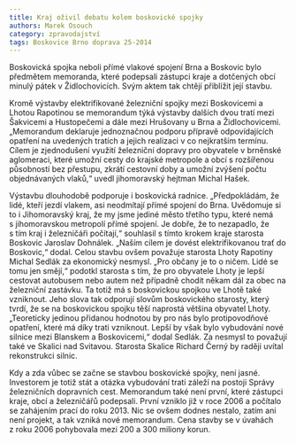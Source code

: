 ```yaml
---
title: Kraj oživil debatu kolem boskovické spojky
authors: Marek Osouch
category: zpravodajství
tags: Boskovice Brno doprava 25-2014 
---
```


Boskovická spojka neboli přímé vlakové spojení Brna a Boskovic bylo předmětem memoranda, které podepsali zástupci kraje a dotčených obcí minulý pátek v Židlochovicích. Svým aktem tak chtějí přiblížit její stavbu.

Kromě výstavby elektrifikované železniční spojky mezi Boskovicemi a Lhotou Rapotinou se memorandum týká výstavby dalších dvou tratí mezi Šakvicemi a Hustopečemi a dále mezi Hrušovany u Brna a Židlochovicemi. „Memorandum deklaruje jednoznačnou podporu přípravě odpovídajících opatření na uvedených tratích a jejich realizaci v co nejkratším termínu. Cílem je zjednodušení využití železniční dopravy pro obyvatele v brněnské aglomeraci, které umožní cesty do krajské metropole a obcí s rozšířenou působností bez přestupu, zkrátí cestovní doby a umožní zvýšení počtu objednávaných vlaků,“ uvedl jihomoravský hejtman Michal Hašek.

Výstavbu dlouhodobě podporuje i boskovická radnice. „Předpokládám, že lidé, kteří jezdí vlakem, asi neodmítají přímé spojení do Brna. Uvědomuje si to i Jihomoravský kraj, že my jsme jediné město třetího typu, které nemá s jihomoravskou metropolí přímé spojení. Je dobře, že to nezapadlo, že s tím kraj i železničáři počítají,“ souhlasil s tímto krokem kraje  starosta Boskovic Jaroslav Dohnálek. „Naším cílem je dovést elektrifikovanou trať do Boskovic,“ dodal. Celou stavbu ovšem považuje starosta Lhoty Rapotiny Michal Sedlák za ekonomický nesmysl. „Pro občany je to o ničem. Lidé se tomu jen smějí,“ podotkl starosta s tím, že pro obyvatele Lhoty je lepší cestovat autobusem nebo autem než případně chodit někam dál za obec na železniční zastávku. Ta totiž má s boskovickou spojkou ve Lhotě také vzniknout. Jeho slova tak odporují slovům boskovického starosty, který tvrdí, že se na boskovickou spojku těší naprostá většina obyvatel Lhoty. „Teoreticky jedinou přidanou hodnotou by pro nás bylo protipovodňové opatření, které má díky trati vzniknout. Lepší by však bylo vybudování nové silnice mezi Blanskem a Boskovicemi,“ dodal Sedlák. Za nesmysl to považují také ve Skalici nad Svitavou. Starosta Skalice Richard Černý by raději uvítal rekonstrukci silnic. 

Kdy a zda vůbec se začne se stavbou boskovické spojky, není jasné. Investorem je totiž stát a otázka vybudování trati záleží na postoji Správy železničních dopravních cest. Memorandum také není první, které zástupci kraje, obcí a železničářů podepsali. První vzniklo již v roce 2006 a počítalo se zahájením prací do roku 2013. Nic se ovšem dodnes nestalo, zatím ani není projekt, a tak vzniká nové memorandum. Cena stavby se v úvahách z roku 2006 pohybovala mezi 200 a 300 miliony korun.